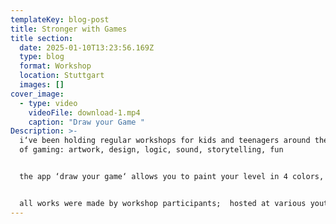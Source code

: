 ```yaml
---
templateKey: blog-post
title: Stronger with Games
title section:
  date: 2025-01-10T13:23:56.169Z
  type: blog
  format: Workshop
  location: Stuttgart
  images: []
cover_image:
  - type: video
    videoFile: download-1.mp4
    caption: "Draw your Game "
Description: >-
  i‘ve been holding regular workshops for kids and teenagers around the topics
  of gaming: artwork, design, logic, sound, storytelling, fun


  the app ‘draw your game‘ allows you to paint your level in 4 colors, each with a specific property


  all works were made by workshop participants;  hosted at various youth houses and day care centers; sponsored by the ‘Stiftung digitale Spielekultur’
---
```


